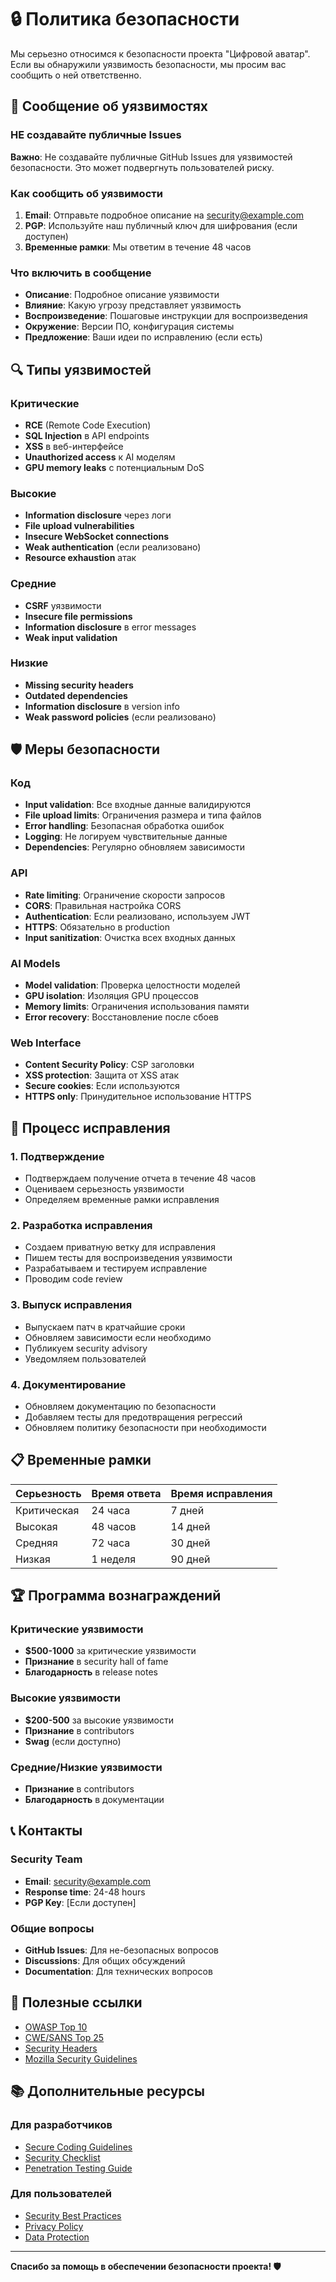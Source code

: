 # 🔒 Политика безопасности

Мы серьезно относимся к безопасности проекта "Цифровой аватар". Если вы обнаружили уязвимость безопасности, мы просим вас сообщить о ней ответственно.

## 🚨 Сообщение об уязвимостях

### НЕ создавайте публичные Issues
**Важно**: Не создавайте публичные GitHub Issues для уязвимостей безопасности. Это может подвергнуть пользователей риску.

### Как сообщить об уязвимости

1. **Email**: Отправьте подробное описание на security@example.com
2. **PGP**: Используйте наш публичный ключ для шифрования (если доступен)
3. **Временные рамки**: Мы ответим в течение 48 часов

### Что включить в сообщение

- **Описание**: Подробное описание уязвимости
- **Влияние**: Какую угрозу представляет уязвимость
- **Воспроизведение**: Пошаговые инструкции для воспроизведения
- **Окружение**: Версии ПО, конфигурация системы
- **Предложение**: Ваши идеи по исправлению (если есть)

## 🔍 Типы уязвимостей

### Критические
- **RCE** (Remote Code Execution)
- **SQL Injection** в API endpoints
- **XSS** в веб-интерфейсе
- **Unauthorized access** к AI моделям
- **GPU memory leaks** с потенциальным DoS

### Высокие
- **Information disclosure** через логи
- **File upload vulnerabilities**
- **Insecure WebSocket connections**
- **Weak authentication** (если реализовано)
- **Resource exhaustion** атак

### Средние
- **CSRF** уязвимости
- **Insecure file permissions**
- **Information disclosure** в error messages
- **Weak input validation**

### Низкие
- **Missing security headers**
- **Outdated dependencies**
- **Information disclosure** в version info
- **Weak password policies** (если реализовано)

## 🛡️ Меры безопасности

### Код
- **Input validation**: Все входные данные валидируются
- **File upload limits**: Ограничения размера и типа файлов
- **Error handling**: Безопасная обработка ошибок
- **Logging**: Не логируем чувствительные данные
- **Dependencies**: Регулярно обновляем зависимости

### API
- **Rate limiting**: Ограничение скорости запросов
- **CORS**: Правильная настройка CORS
- **Authentication**: Если реализовано, используем JWT
- **HTTPS**: Обязательно в production
- **Input sanitization**: Очистка всех входных данных

### AI Models
- **Model validation**: Проверка целостности моделей
- **GPU isolation**: Изоляция GPU процессов
- **Memory limits**: Ограничения использования памяти
- **Error recovery**: Восстановление после сбоев

### Web Interface
- **Content Security Policy**: CSP заголовки
- **XSS protection**: Защита от XSS атак
- **Secure cookies**: Если используются
- **HTTPS only**: Принудительное использование HTTPS

## 🔄 Процесс исправления

### 1. Подтверждение
- Подтверждаем получение отчета в течение 48 часов
- Оцениваем серьезность уязвимости
- Определяем временные рамки исправления

### 2. Разработка исправления
- Создаем приватную ветку для исправления
- Пишем тесты для воспроизведения уязвимости
- Разрабатываем и тестируем исправление
- Проводим code review

### 3. Выпуск исправления
- Выпускаем патч в кратчайшие сроки
- Обновляем зависимости если необходимо
- Публикуем security advisory
- Уведомляем пользователей

### 4. Документирование
- Обновляем документацию по безопасности
- Добавляем тесты для предотвращения регрессий
- Обновляем политику безопасности при необходимости

## 📋 Временные рамки

| Серьезность | Время ответа | Время исправления |
|-------------|--------------|-------------------|
| Критическая | 24 часа | 7 дней |
| Высокая | 48 часов | 14 дней |
| Средняя | 72 часа | 30 дней |
| Низкая | 1 неделя | 90 дней |

## 🏆 Программа вознаграждений

### Критические уязвимости
- **$500-1000** за критические уязвимости
- **Признание** в security hall of fame
- **Благодарность** в release notes

### Высокие уязвимости
- **$200-500** за высокие уязвимости
- **Признание** в contributors
- **Swag** (если доступно)

### Средние/Низкие уязвимости
- **Признание** в contributors
- **Благодарность** в документации

## 📞 Контакты

### Security Team
- **Email**: security@example.com
- **Response time**: 24-48 hours
- **PGP Key**: [Если доступен]

### Общие вопросы
- **GitHub Issues**: Для не-безопасных вопросов
- **Discussions**: Для общих обсуждений
- **Documentation**: Для технических вопросов

## 🔗 Полезные ссылки

- [OWASP Top 10](https://owasp.org/www-project-top-ten/)
- [CWE/SANS Top 25](https://cwe.mitre.org/top25/)
- [Security Headers](https://securityheaders.com/)
- [Mozilla Security Guidelines](https://infosec.mozilla.org/guidelines/)

## 📚 Дополнительные ресурсы

### Для разработчиков
- [Secure Coding Guidelines](docs/security/secure-coding.md)
- [Security Checklist](docs/security/checklist.md)
- [Penetration Testing Guide](docs/security/pentest.md)

### Для пользователей
- [Security Best Practices](docs/security/best-practices.md)
- [Privacy Policy](docs/security/privacy.md)
- [Data Protection](docs/security/data-protection.md)

---

**Спасибо за помощь в обеспечении безопасности проекта! 🛡️** 